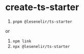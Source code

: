 # create-ts-starter

1. `pnpm @lesenelir/ts-starter`

or

1. `npm link`
2. `npx @lesenelir/ts-starter`

